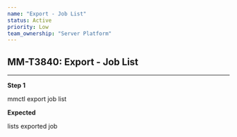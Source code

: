 ```yaml
---
name: "Export - Job List"
status: Active
priority: Low
team_ownership: "Server Platform"
---
```


## MM-T3840: Export - Job List

---

**Step 1**

mmctl export job list

**Expected**

lists exported job
